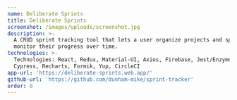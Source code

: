 ```yaml
---
name: Deliberate Sprints
title: Deliberate Sprints
screenshot: /images/uploads/screenshot.jpg
description: >-
  A CRUD sprint tracking tool that lets a user organize projects and sprints and
  monitor their progress over time.
technologies: >-
  Technologies: React, Redux, Material-UI, Axios, Firebase, Jest/Enzyme,
  Cypress, Recharts, Formik, Yup, CircleCI
app-url: 'https://deliberate-sprints.web.app/'
github-url: 'https://github.com/dunham-mike/sprint-tracker'
order: 0
---
```


